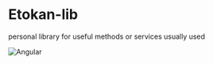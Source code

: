 # Etokan-lib
personal library for useful methods or services usually used

![Angular](https://img.shields.io/static/v1?label=angular&message=15.2.0&color=blue)
